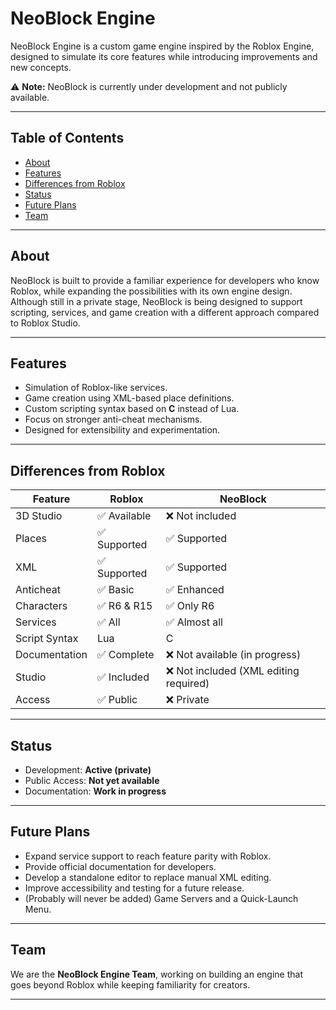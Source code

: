 # NeoBlock Engine

NeoBlock Engine is a custom game engine inspired by the Roblox Engine, designed to simulate its core features while introducing improvements and new concepts.  

⚠️ **Note:** NeoBlock is currently under development and not publicly available.

---

## Table of Contents
- [About](#about)
- [Features](#features)
- [Differences from Roblox](#differences-from-roblox)
- [Status](#status)
- [Future Plans](#future-plans)
- [Team](#team)

---

## About
NeoBlock is built to provide a familiar experience for developers who know Roblox, while expanding the possibilities with its own engine design.  
Although still in a private stage, NeoBlock is being designed to support scripting, services, and game creation with a different approach compared to Roblox Studio.

---

## Features
- Simulation of Roblox-like services.
- Game creation using XML-based place definitions.
- Custom scripting syntax based on **C** instead of Lua.
- Focus on stronger anti-cheat mechanisms.
- Designed for extensibility and experimentation.

---

## Differences from Roblox

| Feature       | Roblox          | NeoBlock                        |
|---------------|-----------------|---------------------------------|
| 3D Studio     | ✅ Available    | ❌ Not included                 |
| Places        | ✅ Supported    | ✅ Supported                    |
| XML           | ✅ Supported    | ✅ Supported                    |
| Anticheat     | ✅ Basic        | ✅ Enhanced                     |
| Characters    | ✅ R6 & R15     | ✅ Only R6                      |
| Services      | ✅ All          | ✅ Almost all                   |
| Script Syntax | Lua             | C                               |
| Documentation | ✅ Complete     | ❌ Not available (in progress)  |
| Studio        | ✅ Included     | ❌ Not included (XML editing required) |
| Access        | ✅ Public       | ❌ Private                      |

---

## Status
- Development: **Active (private)**  
- Public Access: **Not yet available**  
- Documentation: **Work in progress**

---

## Future Plans
- Expand service support to reach feature parity with Roblox.
- Provide official documentation for developers.
- Develop a standalone editor to replace manual XML editing.
- Improve accessibility and testing for a future release.
- (Probably will never be added) Game Servers and a Quick-Launch Menu.

---

## Team
We are the **NeoBlock Engine Team**, working on building an engine that goes beyond Roblox while keeping familiarity for creators.

---
